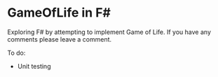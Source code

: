 GameOfLife in F#
=================

Exploring F# by attempting to implement Game of Life.
If you have any comments please leave a comment.

To do:
- Unit testing
